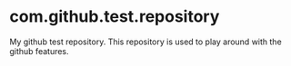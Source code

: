 com.github.test.repository
==========================

My github test repository. This repository is used to play around with the github features.

